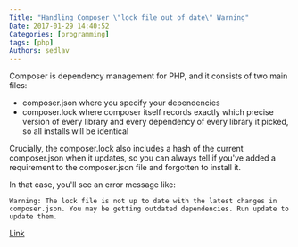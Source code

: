 ```yaml
---
Title: "Handling Composer \"lock file out of date\" Warning"
Date: 2017-01-29 14:40:52
Categories: [programming]
tags: [php]
Authors: sedlav
---
```


Composer is dependency management for PHP, and it consists of two main files:

* composer.json where you specify your dependencies
* composer.lock where composer itself records exactly which precise version of every library and every dependency of every library it picked, so all installs will be identical

Crucially, the composer.lock also includes a hash of the current composer.json when it updates, so you can always tell if you've added a requirement to the composer.json file and forgotten to install it.

In that case, you'll see an error message like:

```
Warning: The lock file is not up to date with the latest changes in composer.json. You may be getting outdated dependencies. Run update to update them.
```

[Link](https://lornajane.net/posts/2016/handling-composer-lock-file-out-of-date-warning)
